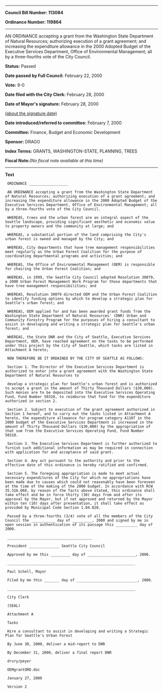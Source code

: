 

********

**Council Bill Number: 113084**
   
**Ordinance Number: 119864**
********

 AN ORDINANCE accepting a grant from the Washington State Department of Natural Resources; authorizing execution of a grant agreement; and increasing the expenditure allowance in the 2000 Adopted Budget of the Executive Services Department, Office of Environmental Management; all by a three-fourths vote of the City Council.

**Status:** Passed
   
**Date passed by Full Council:** February 22, 2000
   
**Vote:** 9-0
   
**Date filed with the City Clerk:** February 28, 2000
   
**Date of Mayor's signature:** February 28, 2000
   
[(about the signature date)](/~public/approvaldate.htm)
   
   
   
**Date introduced/referred to committee:** February 7, 2000
   
**Committee:** Finance, Budget and Economic Development
   
**Sponsor:** DRAGO
   
   
**Index Terms:** GRANTS, WASHINGTON-STATE, PLANNING, TREES

**Fiscal Note:**_(No fiscal note available at this time)_

********

**Text**
   
```
 ORDINANCE __________________

 AN ORDINANCE accepting a grant from the Washington State Department of Natural Resources; authorizing execution of a grant agreement; and increasing the expenditure allowance in the 2000 Adopted Budget of the Executive Services Department, Office of Environmental Management; all by a three-fourths vote of the City Council.

 WHEREAS, trees and the urban forest are an integral aspect of the Seattle landscape, providing significant aesthetic and economic value to property owners and the community at large; and

 WHEREAS, a substantial portion of the land comprising the City's urban forest is owned and managed by the City; and

 WHEREAS, City departments that have tree management responsibilities meet regularly as the Urban Forest Coalition for the purpose of coordinating departmental programs and activities; and

 WHEREAS, the Office of Environmental Management (OEM) is responsible for chairing the Urban Forest Coalition; and

 WHEREAS, in 1999, the Seattle City Council adopted Resolution 30079, a 2000 Urban Forest Management Work Program for those departments that have tree management responsibilities; and

 WHEREAS, Resolution 30079 directed OEM and the Urban Forest Coalition to identify funding options by which to develop a strategic plan for Seattle's urban forest; and

 WHEREAS, OEM applied for and has been awarded grant funds from the Washington State Department of Natural Resources' (DNR) Urban and Community Forestry Program for the purposes of hiring a consultant to assist in developing and writing a strategic plan for Seattle's urban forest; and

 WHEREAS, the State DNR and the City of Seattle, Executive Services Department, OEM, have reached agreement on the tasks to be performed under this project by the City of Seattle, which tasks are listed in Attachment A hereto;

 NOW THEREFORE BE IT ORDAINED BY THE CITY OF SEATTLE AS FOLLOWS:

 Section 1. The Director of the Executive Services Department is authorized to enter into a grant agreement with the Washington State Department of Natural Resources to

 develop a strategic plan for Seattle's urban forest and is authorized to accept a grant in the amount of Thirty Thousand Dollars ($30,000). Such monies are to be deposited into the Executive Services Operating Fund, Fund Number 50310, to reimburse that fund for the expenditure authorized in section 2.

 Section 2. Subject to execution of the grant agreement authorized in Section 1 hereof, and to carry out the tasks listed in Attachment A hereto, the expenditure allowance for program category A1107 in the 2000 budget of the Executive Services Department is increased in the amount of Thirty Thousand Dollars ($30,000) by the appropriation of that sum from the Executive Services Operating Fund, Fund Number 50310.

 Section 3. The Executive Services Department is further authorized to furnish such additional information as may be required in connection with application for and acceptance of said grant.

 Section 4. Any act pursuant to the authority and prior to the effective date of this ordinance is hereby ratified and confirmed.

 Section 5. The foregoing appropriation is made to meet actual necessary expenditures of the City for which no appropriations have been made due to causes which could not reasonably have been foreseen at the time of the making of the 2000 budget. In accordance with RCW 35.32A.060, by reason of the facts above stated, this ordinance shall take effect and be in force thirty (30) days from and after its approval by the Mayor, but if not approved and returned by the Mayor within ten (10) days after presentation, it shall take effect as provided by Municipal Code Section 1.04.020.

 Passed by a three-fourths (3/4) vote of all the members of the City Council the ___________ day of _________, 2000 and signed by me in open session in authentication of its passage this __________ day of 2000.

 _______________________________________

 President ______________ Seattle City Council

 Approved by me this _________ day of ______________________, 2000.

 ___________________________________________________________

 Paul Schell, Mayor

 Filed by me this _______ day of ____________________________, 2000.

 ___________________________________________________________

 City Clerk

 (SEAL)

 Attachment A

 Tasks

 Hire a consultant to assist in developing and writing a Strategic Plan for Seattle's Urban Forest

 By June 30, 2000, deliver a mid-report to DNR

 By December 31, 2000, deliver a final report DNR

 drury/peyer

 OEMgrantORD.doc

 January 27, 2000

 Version 2

```
